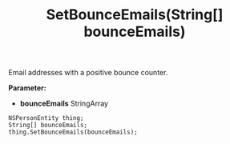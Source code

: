 ﻿---
uid: crmscript_ref_NSPersonEntity_SetBounceEmails
title: SetBounceEmails(String[] bounceEmails)
intellisense: NSPersonEntity.SetBounceEmails
keywords: NSPersonEntity, GetBounceEmails
so.topic: reference
---

Email addresses with a positive bounce counter.

**Parameter:** 
 - **bounceEmails** StringArray

```crmscript
NSPersonEntity thing;
String[] bounceEmails;
thing.SetBounceEmails(bounceEmails);
```

